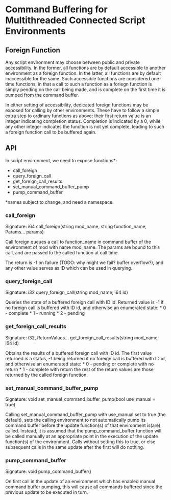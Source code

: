 # Command Buffering for Multithreaded Connected Script Environments

## Foreign Function

Any script environment may choose between public and private accessibility. In the
former, all functions are by default accessible to another environment as a foreign
function. In the latter, all functions are by default inaccessible for the same. Such
accessible functions are considered one-time functions, in that a call to such a
function as a foriegn function is simply pending on the call being made, and is
complete on the first time it is pumped from the command buffer.

In either setting of accessibility, dedicated foreign functions may be exposed for
calling by other environments. These have to follow a simple extra step to ordinary
functions as above: their first return value is an integer indicating completion status.
Completion is indicated by a 0, while any other integer indicates the function is not
yet complete, leading to such a foreign function call to be buffered again.

## API

In script environment, we need to expose functions*:
  * call_foreign
  * query_foreign_call
  * get_foreign_call_results
  * set_manual_command_buffer_pump
  * pump_command_buffer

*names subject to change, and need a namespace.

### call_foreign

Signature:
i64 call_foreign(string mod_name, string function_name, Params... params)

Call foreign queues a call to function_name in command buffer of the environment of mod
with name mod_name. The params are bound to this call, and are passed to the called
function at call time.

The return is -1 on failure (TODO: why might we fail? buffer overflow?), and any other
value serves as ID which can be used in querying.

### query_foreign_call

Signature:
i32 query_foreign_call(string mod_name, i64 id)

Queries the state of a buffered foreign call with ID id. Returned value is -1 if no
foreign call is buffered with ID id, and otherwise an enumerated state:
    * 0 - complete
    * 1 - running
    * 2 - pending

### get_foreign_call_results

Signature:
i32, ReturnValues... get_foreign_call_results(string mod_name, i64 id)

Obtains the results of a buffered foreign call with ID id. The first value returned is
a status, -1 being returned if no foreign call is buffered with ID id, and otherwise an
enumerated state:
    * 0 - pending or complete with no return
    * 1 - complete with return
the rest of the return values are those returned by the called foreign function.

### set_manual_command_buffer_pump

Signature:
void set_manual_command_buffer_pump(bool use_manual = true)

Calling set_manual_command_buffer_pump with use_manual set to true (the default), sets
the calling environment to not automatically pump its command buffer before the update
function(s) of that environment is(are) called. Instead, it is assumed that the
pump_command_buffer function will be called manually at an appropriate point in the
execution of the update function(s) of the environment. Calls without setting this to
true, or else subsequent calls in the same update after the first will do nothing.

### pump_command_buffer

Signature:
void pump_command_buffer()

On first call in the update of an environment which has enabled manual command buffer
pumping, this will cause all commands buffered since the previous update to be
executed in turn.
